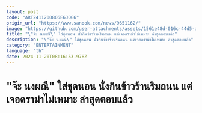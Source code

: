 ```yaml
---
layout: post
code: "ART2411200806E6JOG6"
origin_url: "https://www.sanook.com/news/9651162/"
image: "https://github.com/user-attachments/assets/1561e48d-016c-44d5-a6bc-40094ed1dcc0"
title: "\"จ๊ะ นงผณี\" ใส่ชุดนอน นั่งกินข้าวร้านริมถนน แต่เจอดราม่าไม่เหมาะ ล่าสุดตอบแล้ว"
description: "\"จ๊ะ นงผณี\" ใส่ชุดนอน นั่งกินข้าวร้านริมถนน แต่เจอดราม่าไม่เหมาะ ล่าสุดตอบแล้ว"
category: "ENTERTAINMENT"
language: "th"
date: 2024-11-20T08:16:53.978Z
---
```


# "จ๊ะ นงผณี" ใส่ชุดนอน นั่งกินข้าวร้านริมถนน แต่เจอดราม่าไม่เหมาะ ล่าสุดตอบแล้ว